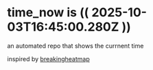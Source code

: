 # time_now is (( 2025-10-03T16:45:00.280Z ))

an automated repo that shows the currnent time

inspired by [breakingheatmap](https://github.com/breakingheatmap/breakingheatmap)
